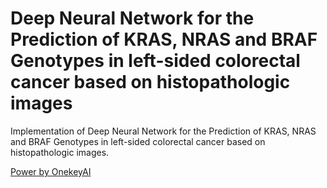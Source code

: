 # Deep Neural Network for the Prediction of KRAS, NRAS and BRAF Genotypes in left-sided colorectal cancer based on histopathologic images

Implementation of Deep Neural Network for the Prediction of KRAS, NRAS and BRAF Genotypes in left-sided colorectal cancer based on histopathologic images.

[Power by OnekeyAI](http://medai.icu/)
